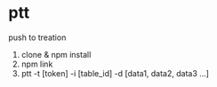 # ptt
push to treation

1. clone & npm install
2. npm link
3. ptt -t [token] -i [table_id] -d [data1, data2, data3 ...]
